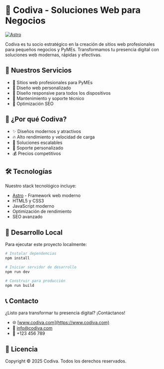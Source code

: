# 🚀 Codiva - Soluciones Web para Negocios

[![Astro](https://img.shields.io/badge/Built%20with-Astro-0C1222?style=for-the-badge&logo=astro)](https://astro.build)

Codiva es tu socio estratégico en la creación de sitios web profesionales para pequeños negocios y PyMEs. Transformamos tu presencia digital con soluciones web modernas, rápidas y efectivas.

## 🎯 Nuestros Servicios

- 💼 Sitios web profesionales para PyMEs
- 🎨 Diseño web personalizado
- 📱 Diseño responsive para todos los dispositivos
- 🔧 Mantenimiento y soporte técnico
- 🚀 Optimización SEO

## 💫 ¿Por qué Codiva?

- ✨ Diseños modernos y atractivos
- 🔥 Alto rendimiento y velocidad de carga
- 💪 Soluciones escalables
- 🤝 Soporte personalizado
- 💰 Precios competitivos

## 🛠️ Tecnologías

Nuestro stack tecnológico incluye:

- [Astro](https://astro.build) - Framework web moderno
- HTML5 y CSS3
- JavaScript moderno
- Optimización de rendimiento
- SEO avanzado

## 🚀 Desarrollo Local

Para ejecutar este proyecto localmente:

```bash
# Instalar dependencias
npm install

# Iniciar servidor de desarrollo
npm run dev

# Construir para producción
npm run build
```

## 📞 Contacto

¿Listo para transformar tu presencia digital? ¡Contáctanos!

- 🌐 [www.codiva.com](https://www.codiva.com)
- 📧 info@codiva.com
- 📱 +123 456 789

## 📝 Licencia

Copyright © 2025 Codiva. Todos los derechos reservados.
